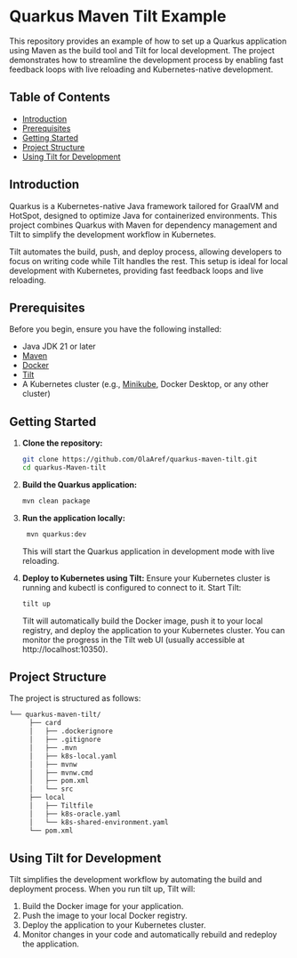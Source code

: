 # Quarkus Maven Tilt Example

This repository provides an example of how to set up a Quarkus application using Maven as the build tool and Tilt for local development. The project demonstrates how to streamline the development process by enabling fast feedback loops with live reloading and Kubernetes-native development.

## Table of Contents

- [Introduction](#introduction)
- [Prerequisites](#prerequisites)
- [Getting Started](#getting-started)
- [Project Structure](#project-structure)
- [Using Tilt for Development](#using-tilt-for-development)

## Introduction

Quarkus is a Kubernetes-native Java framework tailored for GraalVM and HotSpot, designed to optimize Java for containerized environments. This project combines Quarkus with Maven for dependency management and Tilt to simplify the development workflow in Kubernetes.

Tilt automates the build, push, and deploy process, allowing developers to focus on writing code while Tilt handles the rest. This setup is ideal for local development with Kubernetes, providing fast feedback loops and live reloading.
## Prerequisites

Before you begin, ensure you have the following installed:

- Java JDK 21 or later
- [Maven](https://maven.apache.org/install.html)
- [Docker](https://docs.docker.com/get-docker/)
- [Tilt](https://docs.tilt.dev/install.html)
- A Kubernetes cluster (e.g., [Minikube](https://minikube.sigs.k8s.io/docs/), Docker Desktop, or any other cluster)

## Getting Started

1. **Clone the repository:**

   ```bash
   git clone https://github.com/OlaAref/quarkus-maven-tilt.git
   cd quarkus-Maven-tilt
    ```
2. **Build the Quarkus application:**

   ```bash
   mvn clean package
   ```
3. **Run the application locally:**

   ```bash
    mvn quarkus:dev
    ```
   This will start the Quarkus application in development mode with live reloading.
4. **Deploy to Kubernetes using Tilt:**
   Ensure your Kubernetes cluster is running and kubectl is configured to connect to it. Start Tilt:

   ```bash
   tilt up
   ```
   Tilt will automatically build the Docker image, push it to your local registry, and deploy the application to your Kubernetes cluster.
   You can monitor the progress in the Tilt web UI (usually accessible at http://localhost:10350).

## Project Structure
The project is structured as follows:

   ```sh
   └── quarkus-maven-tilt/
        ├── card
        │   ├── .dockerignore
        │   ├── .gitignore
        │   ├── .mvn
        │   ├── k8s-local.yaml
        │   ├── mvnw
        │   ├── mvnw.cmd
        │   ├── pom.xml
        │   └── src
        ├── local
        │   ├── Tiltfile
        │   ├── k8s-oracle.yaml
        │   └── k8s-shared-environment.yaml
        └── pom.xml
```
## Using Tilt for Development
Tilt simplifies the development workflow by automating the build and deployment process. When you run tilt up, Tilt will:
1. Build the Docker image for your application.
2. Push the image to your local Docker registry.
3. Deploy the application to your Kubernetes cluster.
4. Monitor changes in your code and automatically rebuild and redeploy the application.